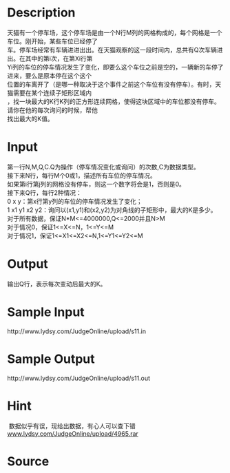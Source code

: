 
# Description

<div class="content"><div>天猫有一个停车场，这个停车场是由一个N行M列的网格构成的，每个网格是一个车位。刚开始，某些车位已经停了</div>
<div>车。停车场经常有车辆进进出出。在天猫观察的这一段时间内，总共有Q次车辆进出。在其中的第i次，在第Xi行第</div>
<div>Yi列的车位的停车情况发生了变化，即要么这个车位之前是空的，一辆新的车停了进来，要么是原本停在这个这个</div>
<div>位置的车离开了（是哪一种取决于这个事件之前这个车位有没有停车）。有时，天猫需要在某个连续子矩形区域内</div>
<div>，找一块最大的K行K列的正方形连续网格，使得这块区域中的车位都没有停车。请你在他的每次询问的时候，帮他</div>
<div>找出最大的K值。</div>
<p></p></div>

# Input

<div class="content"><div>第一行N,M,Q,C.Q为操作（停车情况变化或询问）的次数,C为数据类型。</div>
<div>接下来N行，每行M个0或1，描述所有车位的停车情况。</div>
<div>如果第i行第j列的网格没有停车，则这一个数字将会是1，否则是0。</div>
<div>接下来Q行，每行2种情况：</div>
<div>0 x y：第x行第y列的车位的停车情况发生了变化；</div>
<div>1 x1 y1 x2 y2：询问以(x1,y1)和(x2,y2)为对角线的子矩形中，最大的K是多少。</div>
<div>对于所有数据，保证N*M&lt;=4000000,Q&lt;=2000并且N&gt;M</div>
<div>对于情况0，保证1&lt;=X&lt;=N，1&lt;=Y&lt;=M</div>
<div>对于情况1，保证1&lt;=X1&lt;=X2&lt;=N,1&lt;=Y1&lt;=Y2&lt;=M</div>
<p></p></div>

# Output

<div class="content"><div>输出Q行，表示每次变动后最大的K。</div>
<p></p></div>

# Sample Input

<div class="content"><span class="sampledata">http://www.lydsy.com/JudgeOnline/upload/s11.in</span></div>

# Sample Output

<div class="content"><span class="sampledata">http://www.lydsy.com/JudgeOnline/upload/s11.out</span></div>

# Hint

<div class="content"><p></p><p> 数据似乎有误，现给出数据，有心人可以查下错<a href="http://www.lydsy.com/JudgeOnline/upload/4965.rar">www.lydsy.com/JudgeOnline/upload/4965.rar</a></p><p></p></div>

# Source

<div class="content"><p><a href="problemset.php?search="></a></p></div>

